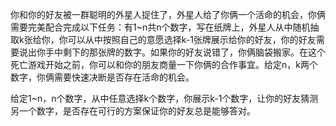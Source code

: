 
你和你的好友被一群聪明的外星人捉住了，外星人给了你俩一个活命的机会，你俩需要完美配合完成以下任务：有1~n共n个数字，写在纸牌上，外星人从中随机抽取k张给你，你可以从中按照自己的意愿选择k-1张牌展示给你的好友，你的好友需要说出你手中剩下的那张牌的数字。如果你的好友说错了，你俩脑袋搬家。在这个死亡游戏开始之前，你可以和你的朋友商量一下你俩的合作事宜。给定n，k两个数字，你俩需要快速决断是否存在活命的机会。

给定1~n，n个数字，从中任意选择k个数字，你展示k-1个数字，让你的好友猜测另一个数字，是否存在可行的方案保证你的好友总是能够答对。